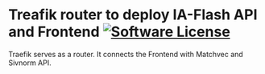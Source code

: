 # Treafik router to deploy IA-Flash API and Frontend [![Software License](https://img.shields.io/badge/License-Apache%202.0-blue.svg)](https://opensource.org/licenses/Apache-2.0)

Traefik serves as a router. It connects the Frontend with Matchvec and Sivnorm API.
